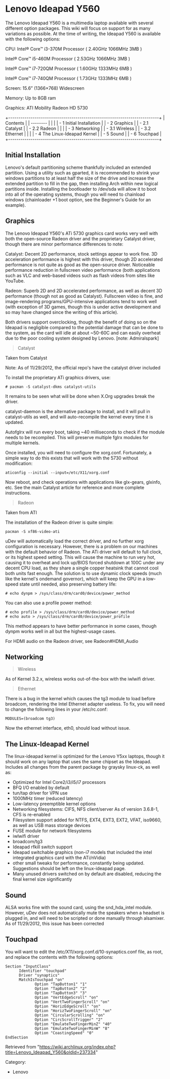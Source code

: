 Lenovo Ideapad Y560
===================

The Lenovo Ideapad Y560 is a multimedia laptop available with several
different option packages. This wiki will focus on support for as many
variations as possible. At the time of writing, the Ideapad Y560 is
available with the following options:

CPU: Intel® Core™ i3-370M Processor ( 2.40GHz 1066MHz 3MB )

Intel® Core™ i5-460M Processor ( 2.53GHz 1066MHz 3MB )

Intel® Core™ i7-720QM Processor ( 1.60GHz 1333MHz 6MB )

Intel® Core™ i7-740QM Processor ( 1.73GHz 1333MHz 6MB )

Screen: 15.6” (1366×768) Widescreen

Memory: Up to 8GB ram

Graphics: ATI Mobility Radeon HD 5730

+--------------------------------------------------------------------------+
| Contents                                                                 |
| --------                                                                 |
|                                                                          |
| -   1 Initial Installation                                               |
| -   2 Graphics                                                           |
|     -   2.1 Catalyst                                                     |
|     -   2.2 Radeon                                                       |
|                                                                          |
| -   3 Networking                                                         |
|     -   3.1 Wireless                                                     |
|     -   3.2 Ethernet                                                     |
|                                                                          |
| -   4 The Linux-Ideapad Kernel                                           |
| -   5 Sound                                                              |
| -   6 Touchpad                                                           |
+--------------------------------------------------------------------------+

Initial Installation
--------------------

Lenovo's default partitioning scheme thankfully included an extended
partition. Using a utility such as gparted, it is recommended to shrink
your windows partitions to at least half the size of the drive and
increase the extended partition to fill in the gap, then installing Arch
within new logical partitions inside. Installing the bootloader to
/dev/sda will allow it to boot into all of the operating systems, though
you will need to chainload windows (chainloader +1 boot option, see the
Beginner's Guide for an example).

Graphics
--------

The Lenovo Ideapad Y560's ATi 5730 graphics card works very well with
both the open-source Radeon driver and the proprietary Catalyst driver,
though there are minor performance differences to note:

Catalyst: Decent 2D performance, stock settings appear to work fine. 3D
acceleration performance is highest with this driver, though 2D
accelerated performance is not quite as good as the open-source driver.
Noticeable performance reduction in fullscreen video performance (both
applications such as VLC and web-based videos such as flash videos from
sites like YouTube.

Radeon: Superb 2D and 2D accelerated performance, as well as decent 3D
performance (though not as good as Catalyst). Fullscreen video is fine,
and image-rendering programs/GPU-intensive applications tend to work
well (with exception of 3D games, though this is under active
development and so may have changed since the writing of this article).

Both drivers support overclocking, though the benefit of doing so on the
Ideapad is negligible compared to the potential damage that can be done
to the system, as the card will idle at about ~50-60C and can easily
overheat due to the poor cooling system designed by Lenovo. [note:
Admiralspark]

> Catalyst

Taken from Catalyst

Note: As of 11/29/2012, the official repo's have the catalyst driver
included

To install the proprietary ATi graphics drivers, use:

    # pacman -S catalyst-dkms catalyst-utils

It remains to be seen what will be done when X.Org upgrades break the
driver.

  
 catalyst-daemon is the alternative package to install, and it will pull
in catalyst-utils as well, and will auto-recompile the kernel every time
it is updated.

Autofglrx will run every boot, taking ~40 milliseconds to check if the
module needs to be recompiled. This will preserve multiple fglrx modules
for multiple kernels.

Once installed, you will need to configure the xorg.conf. Fortunately, a
simple way to do this exists that will work with the 5730 without
modification:

    aticonfig --initial --input=/etc/X11/xorg.conf

Now reboot, and check operations with applications like glx-gears,
glxinfo, etc. See the main Catalyst article for reference and more
complete instructions.

> Radeon

Taken from ATI

The installation of the Radeon driver is quite simple:

    pacman -S xf86-video-ati

uDev will automatically load the correct driver, and no further xorg
configuration is necessary. However, there is a problem on our machines
with the default behavior of Radeon. The ATi driver will default to full
clock, or its highest speed setting. This will cause the machine to run
very hot, causing it to overheat and lock up/BIOS forced shutdown at
100C under any decent CPU load, as they share a single copper heatsink
that cannot cool both units fast enough. The solution is to use dynamic
clock speeds (much like the kernel's ondemand governor), which will keep
the GPU in a low-speed state until needed, also preserving battery life:

    # echo dynpm > /sys/class/drm/card0/device/power_method

You can also use a profile power method:

    # echo profile > /sys/class/drm/card0/device/power_method
    # echo auto > /sys/class/drm/card0/device/power_profile

This method appears to have better performance in some cases, though
dynpm works well in all but the highest-usage cases.

For HDMI audio on the Radeon driver, see Radeon#HDMI_Audio

Networking
----------

> Wireless

As of Kernel 3.2.x, wireless works out-of-the-box with the iwlwifi
driver.

> Ethernet

There is a bug in the kernel which causes the tg3 module to load before
broadcom, rendering the Intel Ethernet adapter useless. To fix, you will
need to change the following lines in your /etc/rc.conf:

    MODULES=(broadcom tg3)

Now the ethernet interface, eth0, should load without issue.

The Linux-Ideapad Kernel
------------------------

The linux-ideapad kernel is optimized for the Lenovo Y5xx laptops,
though it should work on any laptop that uses the same chipset as the
Ideapad. Includes all changes from the parent package by graysky
linux-ck, as well as:

-   Optimized for Intel Core2/i3/i5/i7 processors
-   BFQ I/O enabled by default
-   tun/tap driver for VPN use
-   1000MHz timer (reduced latency)
-   Low-latency preemptible kernel options
-   Networking filesystems: CIFS, NFS client/server As of version
    3.6.8-1, CFS is re-enabled
-   Filesystem support added for NTFS, EXT4, EXT3, EXT2, VFAT, iso9660,
    as well as USB mass storage devices
-   FUSE module for network filesystems
-   iwlwifi driver
-   broadcom/tg3
-   Ideapad rfkill switch support
-   Ideapad switchable graphics (non-i7 models that included the intel
    integrated graphics card with the ATi/nVidia)
-   other small tweaks for performance, constantly being updated.
    Suggestions should be left on the linux-ideapad page.
-   Many unused drivers switched on by default are disabled, reducing
    the final kernel size significantly

Sound
-----

ALSA works fine with the sound card, using the snd_hda_intel module.
However, uDev does not automatically mute the speakers when a headset is
plugged in, and will need to be scripted or done manually through
alsamixer. As of 11/29/2012, this issue has been corrected

Touchpad
--------

You will want to edit the /etc/X11/xorg.conf.d/10-synaptics.conf file,
as root, and replace the contents with the following options:

    Section "InputClass"
          Identifier "touchpad"
          Driver "synaptics"
          MatchIsTouchpad "on"
                 Option "TapButton1" "1"
                 Option "TapButton2" "2"
                 Option "TapButton3" "3"
                 Option "VertEdgeScroll" "on"
                 Option "VertTwoFingerScroll" "on"
                 Option "HorizEdgeScroll" "on"
                 Option "HorizTwoFingerScroll" "on"
                 Option "CircularScrolling" "on"
                 Option "CircScrollTrigger" "2"
                 Option "EmulateTwoFingerMinZ" "40"
                 Option "EmulateTwoFingerMinW" "8"
                 Option "CoastingSpeed" "0"
    EndSection

Retrieved from
"https://wiki.archlinux.org/index.php?title=Lenovo_Ideapad_Y560&oldid=237334"

Category:

-   Lenovo
